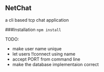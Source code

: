 ## NetChat

a cli based tcp chat application

###Installation
`npm install`

TODO:

- make user name unique
- let users !!connect using name
- accept PORT from command line
- make the database implementaion correct
